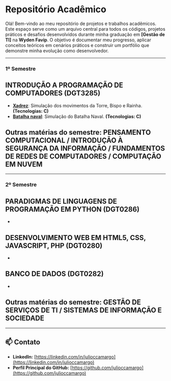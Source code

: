 # Repositório Acadêmico

Olá! Bem-vindo ao meu repositório de projetos e trabalhos acadêmicos. Este espaço serve como um arquivo central para todos os códigos, projetos práticos e desafios desenvolvidos durante minha graduação em **[Gestão de TI]** na **Wyden Favip**.
O objetivo é documentar meu progresso, aplicar conceitos teóricos em cenários práticos e construir um portfólio que demonstre minha evolução como desenvolvedor.

---

### 1º Semestre

## INTRODUÇÃO A PROGRAMAÇÃO DE COMPUTADORES	(DGT3285)

* **[Xadrez](https://github.com/julioccamargo/xadrez-simulador-c)**: Simulação dos movimentos da Torre, Bispo e Rainha. **(Tecnologias: C)**
* **[Batalha naval](https://github.com/julioccamargo/batalha-naval)**: Simulação do Batalha Naval. **(Tecnologias: C)**

## Outras matérias do semestre: PENSAMENTO COMPUTACIONAL	/ INTRODUÇÃO À SEGURANÇA DA INFORMAÇÃO / FUNDAMENTOS DE REDES DE COMPUTADORES	/ COMPUTAÇÃO EM NUVEM	
---

### 2º Semestre
## PARADIGMAS DE LINGUAGENS DE PROGRAMAÇÃO EM PYTHON	(DGT0286)
*

## DESENVOLVIMENTO WEB EM HTML5, CSS, JAVASCRIPT, PHP (DGT0280)
*

## BANCO DE DADOS	(DGT0282)
*

## Outras matérias do semestre: GESTÃO DE SERVIÇOS DE TI / SISTEMAS DE INFORMAÇÃO E SOCIEDADE	
---

## 📫 Contato

* **LinkedIn:** [https://linkedin.com/in/julioccamargo](https://linkedin.com/in/julioccamargo)
* **Perfil Principal do GitHub:** [https://github.com/julioccamargo](https://github.com/julioccamargo)
